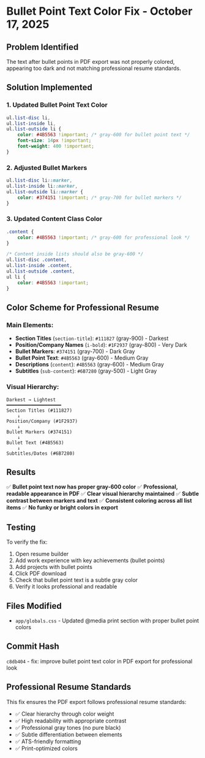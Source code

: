 # Bullet Point Text Color Fix - October 17, 2025

## Problem Identified

The text after bullet points in PDF export was not properly colored, appearing too dark and not matching professional resume standards.

## Solution Implemented

### 1. Updated Bullet Point Text Color
```css
ul.list-disc li,
ul.list-inside li,
ul.list-outside li {
    color: #4B5563 !important; /* gray-600 for bullet point text */
    font-size: 14px !important;
    font-weight: 400 !important;
}
```

### 2. Adjusted Bullet Markers
```css
ul.list-disc li::marker,
ul.list-inside li::marker,
ul.list-outside li::marker {
    color: #374151 !important; /* gray-700 for bullet markers */
}
```

### 3. Updated Content Class Color
```css
.content {
    color: #4B5563 !important; /* gray-600 for professional look */
}

/* Content inside lists should also be gray-600 */
ul.list-disc .content,
ul.list-inside .content,
ul.list-outside .content,
ul li {
    color: #4B5563 !important;
}
```

## Color Scheme for Professional Resume

### Main Elements:
- **Section Titles** (`section-title`): `#111827` (gray-900) - Darkest
- **Position/Company Names** (`i-bold`): `#1F2937` (gray-800) - Very Dark
- **Bullet Markers**: `#374151` (gray-700) - Dark Gray
- **Bullet Point Text**: `#4B5563` (gray-600) - Medium Gray
- **Descriptions** (`content`): `#4B5563` (gray-600) - Medium Gray
- **Subtitles** (`sub-content`): `#6B7280` (gray-500) - Light Gray

### Visual Hierarchy:
```
Darkest → Lightest
━━━━━━━━━━━━━━━━━━━━
Section Titles (#111827)
    ↓
Position/Company (#1F2937)
    ↓
Bullet Markers (#374151)
    ↓
Bullet Text (#4B5563)
    ↓
Subtitles/Dates (#6B7280)
```

## Results

✅ **Bullet point text now has proper gray-600 color**
✅ **Professional, readable appearance in PDF**
✅ **Clear visual hierarchy maintained**
✅ **Subtle contrast between markers and text**
✅ **Consistent coloring across all list items**
✅ **No funky or bright colors in export**

## Testing

To verify the fix:
1. Open resume builder
2. Add work experience with key achievements (bullet points)
3. Add projects with bullet points
4. Click PDF download
5. Check that bullet point text is a subtle gray color
6. Verify it looks professional and readable

## Files Modified

- `app/globals.css` - Updated @media print section with proper bullet point colors

## Commit Hash

`c8db404` - fix: improve bullet point text color in PDF export for professional look

## Professional Resume Standards

This fix ensures the PDF export follows professional resume standards:
- ✅ Clear hierarchy through color weight
- ✅ High readability with appropriate contrast
- ✅ Professional gray tones (no pure black)
- ✅ Subtle differentiation between elements
- ✅ ATS-friendly formatting
- ✅ Print-optimized colors
